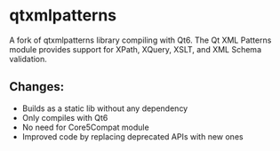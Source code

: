 # qtxmlpatterns

A fork of qtxmlpatterns library compiling with Qt6. The Qt XML Patterns module provides support for XPath, XQuery, XSLT, and XML Schema validation.

## Changes:

- Builds as a static lib without any dependency
- Only compiles with Qt6
- No need for Core5Compat module
- Improved code by replacing deprecated APIs with new ones
